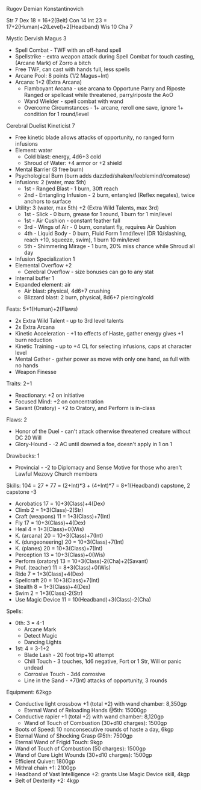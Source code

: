 Rugov Demian Konstantinovich

Str 7
Dex 18 = 16+2(Belt)
Con 14
Int 23 = 17+2(Human)+2(Level)+2(Headband)
Wis 10
Cha 7

Mystic Dervish Magus 3
- Spell Combat - TWF with an off-hand spell
- Spellstrike - extra weapon attack during Spell Combat for touch casting, (Arcane Mark) of Zorro a bitch
- Free TWF, can cast with hands full, less spells
- Arcane Pool: 8 points (1/2 Magus+Int)
- Arcana: 1+2 (Extra Arcana)
  - Flamboyant Arcana - use arcana to Opportune Parry and Riposte
    Ranged or spellcast while threatened, parry/riposte the AoO
  - Wand Wielder - spell combat with wand
  - Overcome Circumstances - 1+ arcane, reroll one save, ignore 1+ condition for 1 round/level

Cerebral Duelist Kineticist 7
- Free kinetic blade allows attacks of opportunity, no ranged form infusions
- Element: water
  - Cold blast: energy, 4d6+3 cold
  - Shroud of Water: +4 armor or +2 shield
- Mental Barrier (3 free burn)
- Psychological Burn (burn adds dazzled/shaken/feeblemind/comatose)
- Infusions: 2 (water, max 5th)
  - 1st - Ranged Blast - 1 burn, 30ft reach
  - 2nd - Entangling Infusion - 2 burn, entangled (Reflex negates), twice anchors to surface
- Utility: 3 (water, max 5th) +2 (Extra Wild Talents, max 3rd)
  - 1st - Slick - 0 burn, grease for 1 round, 1 burn for 1 min/level
  - 1st - Air Cushion - constant feather fall
  - 3rd - Wings of Air - 0 burn, constant fly, requires Air Cushion
  - 4th - Liquid Body - 0 burn, Fluid Form 1 rnd/level (DR 10/slashing, reach +10, squeeze, swim), 1 burn 10 min/level
  - 5th - Shimmering Mirage - 1 burn, 20% miss chance while Shroud all day
- Infusion Specialization 1
- Elemental Overflow +2
  - Cerebral Overflow - size bonuses can go to any stat
- Internal buffer 1
- Expanded element: air
  - Air blast: physical, 4d6+7 crushing
  - Blizzard blast: 2 burn, physical, 8d6+7 piercing/cold

Feats: 5+1(Human)+2(Flaws)
- 2x Extra Wild Talent - up to 3rd level talents
- 2x Extra Arcana
- Kinetic Acceleration - +1 to effects of Haste, gather energy gives +1 burn reduction
- Kinetic Training - up to +4 CL for selecting infusions, caps at character level
- Mental Gather - gather power as move with only one hand, as full with no hands
- Weapon Finesse

Traits: 2+1
- Reactionary: +2 on initiative
- Focused Mind: +2 on concentration
- Savant (Oratory) - +2 to Oratory, and Perform is in-class

Flaws: 2
- Honor of the Duel - can't attack otherwise threatened creature without DC 20 Will
- Glory-Hound - -2 AC until downed a foe, doesn't apply in 1 on 1

Drawbacks: 1
- Provincial - -2 to Diplomacy and Sense Motive for those who aren't Lawful Mezovy Church members

Skills: 104 = 27 + 77 = (2+Int)*3 + (4+Int)*7 = 8+1(Headband) capstone, 2 capstone -3
- Acrobatics          17 = 10+3(Class)+4(Dex)
- Climb                2 =  1+3(Class)-2(Str)
- Craft (weapons)     11 =  1+3(Class)+7(Int)
- Fly                 17 = 10+3(Class)+4(Dex)
- Heal                 4 =  1+3(Class)+0(Wis)
- K. (arcana)         20 = 10+3(Class)+7(Int)
- K. (dungeoneering)  20 = 10+3(Class)+7(Int)
- K. (planes)         20 = 10+3(Class)+7(Int)
- Perception          13 = 10+3(Class)+0(Wis)
- Perform (oratory)   13 = 10+3(Class)-2(Cha)+2(Savant)
- Prof. (teacher)     11 =  8+3(Class)+0(Wis)
- Ride                 7 =  1+3(Class)+4(Dex)
- Spellcraft          20 = 10+3(Class)+7(Int)
- Stealth              8 =  1+3(Class)+4(Dex)
- Swim                 2 =  1+3(Class)-2(Str)
- Use Magic Device    11 = 10(Headband)+3(Class)-2(Cha)

Spells:
- 0th: 3 = 4-1
  - Arcane Mark
  - Detect Magic
  - Dancing Lights
- 1st: 4 = 3-1+2
  - Blade Lash - 20 foot trip+10 attempt
  - Chill Touch - 3 touches, 1d6 negative, Fort or 1 Str, Will or panic undead
  - Corrosive Touch - 3d4 corrosive
  - Line in the Sand - +7(Int) attacks of opportunity, 3 rounds

Equipment: 62kgp
- Conductive light crossbow +1 (total +2) with wand chamber: 8,350gp
  - Eternal Wand of Reloading Hands @5th: 15000gp
- Conductive rapier +1 (total +2) with wand chamber: 8,120gp
  - Wand of Touch of Combustion (30+d10 charges): 1500gp
- Boots of Speed: 10 nonconsecutive rounds of haste a day, 6kgp
- Eternal Wand of Shocking Grasp @5th: 7500gp
- Eternal Wand of Frigid Touch: 9kgp
- Wand of Touch of Combustion (50 charges): 1500gp
- Wand of Cure Light Wounds (30+d10 charges): 1500gp
- Efficient Quiver: 1800gp
- Mithral chain +1: 2100gp
- Headband of Vast Intelligence +2: grants Use Magic Device skill, 4kgp
- Belt of Dexterity +2: 4kgp
